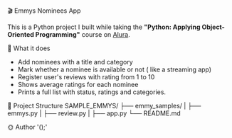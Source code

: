 🎬 Emmys Nominees App

This is a Python project I built while taking the **"Python: Applying Object-Oriented Programming"** course on [Alura](https://www.alura.com.br/).

🎥 What it does

- Add nominees with a title and category
- Mark whether a nominee is available or not ( like a streaming app)
- Register user's reviews with rating from 1 to 10
- Shows average ratings for each nominee
- Prints a full list with status, ratings and categories. 

📁 Project Structure
SAMPLE_EMMYS/
├── emmy_samples/
|    ├── emmys.py
|    ├── review.py
|    ├── app.py
└── README.md

🌞 Author
'<FGP>();' 